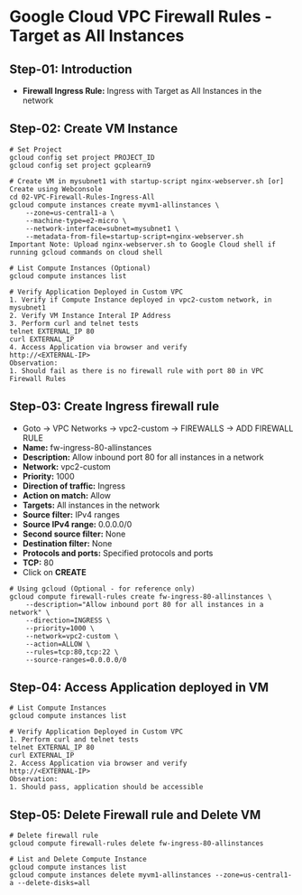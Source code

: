 # Google Cloud VPC Firewall Rules - Target as All Instances

## Step-01: Introduction
- **Firewall Ingress Rule:** Ingress with Target as All Instances in the network

## Step-02: Create VM Instance
```t
# Set Project 
gcloud config set project PROJECT_ID
gcloud config set project gcplearn9

# Create VM in mysubnet1 with startup-script nginx-webserver.sh [or] Create using Webconsole
cd 02-VPC-Firewall-Rules-Ingress-All
gcloud compute instances create myvm1-allinstances \
    --zone=us-central1-a \
    --machine-type=e2-micro \
    --network-interface=subnet=mysubnet1 \
    --metadata-from-file=startup-script=nginx-webserver.sh
Important Note: Upload nginx-webserver.sh to Google Cloud shell if running gcloud commands on cloud shell

# List Compute Instances (Optional)
gcloud compute instances list   

# Verify Application Deployed in Custom VPC
1. Verify if Compute Instance deployed in vpc2-custom network, in mysubnet1
2. Verify VM Instance Interal IP Address
3. Perform curl and telnet tests
telnet EXTERNAL_IP 80
curl EXTERNAL_IP
4. Access Application via browser and verify
http://<EXTERNAL-IP>
Observation:
1. Should fail as there is no firewall rule with port 80 in VPC Firewall Rules
```

## Step-03: Create Ingress firewall rule
- Goto -> VPC Networks -> vpc2-custom -> FIREWALLS -> ADD FIREWALL RULE
- **Name:** fw-ingress-80-allinstances
- **Description:** Allow inbound port 80 for all instances in a network
- **Network:** vpc2-custom
- **Priority:** 1000
- **Direction of traffic:** Ingress
- **Action on match:** Allow
- **Targets:** All instances in the network
- **Source filter:** IPv4 ranges
- **Source IPv4 range:** 0.0.0.0/0
- **Second source filter:** None
- **Destination filter:** None
- **Protocols and ports:** Specified protocols and ports
- **TCP:** 80
- Click on **CREATE**
```t
# Using gcloud (Optional - for reference only)
gcloud compute firewall-rules create fw-ingress-80-allinstances \
    --description="Allow inbound port 80 for all instances in a network" \
    --direction=INGRESS \
    --priority=1000 \
    --network=vpc2-custom \
    --action=ALLOW \
    --rules=tcp:80,tcp:22 \
    --source-ranges=0.0.0.0/0
```
## Step-04: Access Application deployed in VM
```t
# List Compute Instances
gcloud compute instances list   

# Verify Application Deployed in Custom VPC
1. Perform curl and telnet tests
telnet EXTERNAL_IP 80
curl EXTERNAL_IP
2. Access Application via browser and verify
http://<EXTERNAL-IP>
Observation:
1. Should pass, application should be accessible
```

## Step-05: Delete Firewall rule and Delete VM
```t
# Delete firewall rule
gcloud compute firewall-rules delete fw-ingress-80-allinstances 

# List and Delete Compute Instance
gcloud compute instances list 
gcloud compute instances delete myvm1-allinstances --zone=us-central1-a --delete-disks=all 
```

